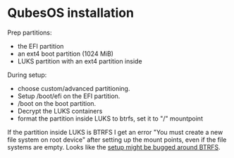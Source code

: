 QubesOS installation
====================

Prep partitions:
- the EFI partition
- an ext4 boot partition (1024 MiB)
- LUKS partition with an ext4 partition inside

During setup:
- choose custom/advanced partitioning.
- Setup /boot/efi on the EFI partition.
- /boot on the boot partition.
- Decrypt the LUKS containers
- format the partition inside LUKS to btrfs, set it to "/" mountpoint

If the partition inside LUKS is BTRFS I get an error "You must create a new file system on root device" after
setting up the mount points, even if the file systems are empty.
Looks like the [setup might be bugged around BTRFS](https://groups.google.com/g/qubes-users/c/bN4KmHA5sxA?pli=1).
